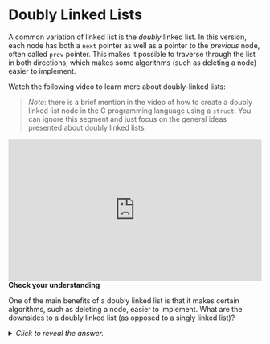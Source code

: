 # Doubly Linked Lists

A common variation of linked list is the *doubly* linked list. In this version, each node has both a `next` pointer as well as a pointer to the *previous* node, often called `prev` pointer. This makes it possible to traverse through the list in both directions, which makes some algorithms (such as deleting a node) easier to implement.

Watch the following video to learn more about doubly-linked lists:

> *Note*: there is a brief mention in the video of how to create a doubly linked list node in the C programming language using a `struct`. You can ignore this segment and just focus on the general ideas presented about doubly linked lists.

<div
  style="position: relative; padding-bottom: 56.25%; height: 0;">
  <iframe
    src="https://www.youtube.com/embed/FHMPswJDCvU"
    title="YouTube video player"
    frameborder="0"
    allow="accelerometer; autoplay; clipboard-write; encrypted-media; gyroscope; picture-in-picture"
    allowfullscreen
    style="position: absolute; top: 0; left: 0; width: 100%; height: 100%;">
  </iframe>
</div>

<aside>
<b>Check your understanding</b>
<p>One of the main benefits of a doubly linked list is that it makes certain algorithms, such as deleting a node, easier to implement. What are the downsides to a doubly linked list (as opposed to a singly linked list)?<p>
<details>
<summary>
<i>Click to reveal the answer.</i>
</summary>
<p><b>Answer.</b> Since each node in the linked list requires an additional <code>prev</code> pointer, the amount of memory needed in a doubly linked list is greater than that of a singly linked list. In addition, the linked list algorithms need to maintain the <code>prev</code> pointers as nodes are added and removed, which introduces a small amount of additional complexity to the code.</p>
</details>
</aside>
